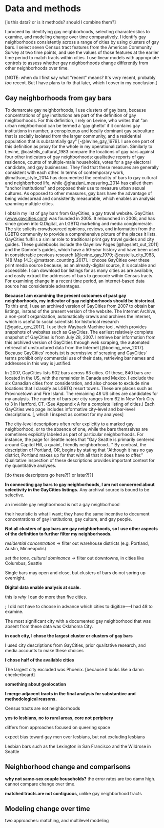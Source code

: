 ---
---

# Data and methods

[is this data? or is it methods? should I combine them?]

I proceed by identifying gay neighborhoods, selecting characteristics to examine, and modeling change over time comparatively. I identify gay neighborhoods consistently across a range of cities by using clusters of gay bars. I select seven Census tract features from the American Community Survey at two time points, and use the values of those features at the earlier time period to match tracts within cities. I use linear models with appropriate controls to assess whether gay neighborhoods change differently from other neighborhoods over time.

[NOTE: when do I first say what "recent" means? It's *very* recent, probably *too* recent. But I have plans to fix that later, which I cover in my conclusion.]

## Gay neighborhoods from gay bars

To demarcate gay neighborhoods, I use clusters of gay bars, because concentrations of gay institutions are part of the definition of gay neighborhoods. For this definition, I rely on Levine, who writes that "an urban neighborhood can be termed a 'gay ghetto' if it contains gay institutions in number, a conspicuous and locally dominant gay subculture that is socially isolated from the larger community, and a residential population that is substantially gay" [-@levine_gay_1979]. I use one part of this definition as proxy for the whole in my operationalization. Similarly to Levine, @castells_cultural_1983 compare the locations of gay bars against four other indicators of gay neighborhoods: qualitative reports of gay residence, counts of multiple-male households, votes for a gay electoral candidate, and gay businesses. They find that these measures are generally consistent with each other. In terms of contemporary work, @mattson_style_2014 has documented the centrality of bars to gay cultural and neighborhood life, while @ghaziani_measuring_2014 has called them "anchor institutions" and proposed their use to measure urban sexual cultures. As opposed to other measures, gay bars have the advantage of being widespread and consistently measurable, which enables an analysis spanning multiple cities.

I obtain my list of gay bars from GayCities, a gay travel website. GayCities (www.gaycities.com) was founded in 2005. It relaunched in 2008, and has since grown into Q.Digital, an LGBTQ marketing and media conglomerate. The site solicits crowdsourced opinions, reviews, and information from the LGBTQ community to provide a comprehensive picture of the places it lists. GayCities fulfills a similar role to traditional print gay travel guides and city guides. These guidebooks include the Gayellow Pages [@hayslett_out_2011] and the Damron's guides, which have a 50-year history and have been used in considerable previous research [@levine_gay_1979; @castells_city_1983, 148 Map 14.3; @mattson_counting_2017]. I choose GayCities over these print media source because, as an already-digital source, it is scalable and accessible. I can download bar listings for as many cities as are available, and easily extract the addresses of bars to geocode within Census tracts. For examining change in a recent time period, an internet-based data source has considerable advantages.

**Because I am examining the present outcomes of past gay neighborhoods, my indicator of gay neighborhoods should be historical.** To this end, I use an archived version of GayCities from 2007 to obtain bar listings, instead of the present version of the website. The Internet Archive, a non-profit organization, automatically crawls and archives the internet, which is useful to social scientists for historical research [@gade_.gov_2017]. I use their Wayback Machine tool, which provides snapshots of websites such as GayCities. The earliest relatively complete snapshot of GayCities is from July 28, 2007. I retrieve bar information from this archived version of GayCities through web scraping, the automated retrieval of unstructured data from the Internet [@boeing_new_2017]. Because GayCities' robots.txt is permissive of scraping and GayCities' terms prohibit only commercial use of their data, retrieving bar names and addresses in this way is justified.

In 2007, GayCities lists 902 bars across 63 cities. Of these, 840 bars are located in the US, with the remainder in Canada and Mexico. I exclude the six Canadian cities from consideration, and also choose to exclude nine locations that I classify as LGBTQ resort towns. These are places such as Provincetown and Fire Island. The remaining 48 US cities are candidates for my analysis. The number of bars per city ranges from 62 in New York City to 3 in Hartford, CT. (See Appendix A for a complete listing of cities.) Each GayCities web page includes informative city-level and bar-level descriptions. [, which I inspect as context for my analyses]

The city-level descriptions often refer explicitly to a marked gay neighborhood, or to the absence of one, while the bars themselves are sometimes explicitly labeled as part of particular neighborhoods. For instance, the page for Seattle notes that "Gay Seattle is primarily centered around Capitol Hill, a quaint, friendly neighborhood..." By contrast, the description of Portland, OR, begins by stating that "Although it has no gay district, Portland makes up for that with all that it does have to offer." Qualitative inspection of these descriptions provides important context for my quantitative analyses.

[do these descriptors go here?!? or later?!?]

**In connecting gay bars to gay neighborhoods, I am not concerned about selectivity in the GayCities listings.** Any archival source is bound to be selective.

an invisible gay neighborhood is not a gay neighborhood

their heuristic is what I want; they have the same incentive to document concentrations of gay institutions, gay culture, and gay people.

**Not all clusters of gay bars are gay neighborhoods, so I use other aspects of the definition to further filter my neighborhoods.**

*residential concentration* -> filter out warehouse districts (e.g. Portland, Austin, Minneapolis)

*set the tone, cultural dominance* -> filter out downtowns, in cities like Columbus, Seattle



Single bars may open and close, but clusters of bars do not spring up overnight.

**Digital data enable analysis at scale.**

this is *why* I can do more than five cities.

; I did not have to choose in advance which cities to digitize---I had 48 to examine.

The most significant city with a documented gay neighborhood that was absent from these data was Oklahoma City.

**in each city, I chose the largest cluster or clusters of gay bars**

I used city descriptions from GayCities, prior qualitative research, and media accounts to make these choices

**I chose half of the available cities**

The largest city excluded was Phoenix. [because it looks like a damn checkerboard]

**something about geolocation**

**I merge adjacent tracts in the final analysis for substantive and methodological reasons.**

Census tracts are not neighborhoods

**yes to lesbians, no to rural areas, core not periphery**

differs from approaches focused on queering space

expect bias toward gay men over lesbians, but not excluding lesbians

Lesbian bars such as the Lexington in San Francisco and the Wildrose in Seattle

## Neighborhood change and comparisons

**why not same-sex couple households?** the error rates are too damn high. cannot compare change over time.

**matched tracts are not contiguous**, unlike gay neighborhood tracts

## Modeling change over time

two approaches: matching, and multilevel modeling
